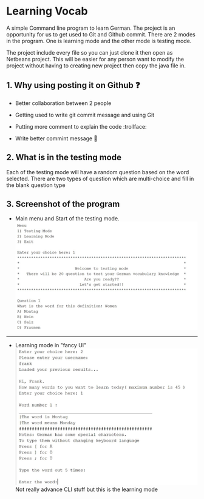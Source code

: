 # Learning Vocab

A simple Command line program to learn German. The project is an opportunity for us to get used to Git and Github commit. There are 2 modes in the program. One is learning mode and the other mode is testing mode. 

The project include every file so you can just clone it then open as Netbeans project. This will be easier for any person want to modify the project without having to creating new project then copy the java file in.

## 1. Why using posting it on Github :question:

   *  Better collaboration between 2 people

   *  Getting used to write git commit message and using Git

   *  Putting more comment to explain the code :trollface:
   
   *  Write better commint message :star2:

## 2. What is in the testing mode

Each of the testing mode will have a random question based on the word selected. There are two types of question which are multi-choice and  fill in the blank question type



## 3. Screenshot of the program


* Main menu and Start of the testing mode.
![Main menu and testing mode](./asset/program_screenshot/mainMenu.JPG)

___
* Learning mode in "fancy UI"
![Yeah,it's cli so beat it](./asset/program_screenshot/learningMode.JPG)
Not really advance CLI stuff but this is the learning mode
